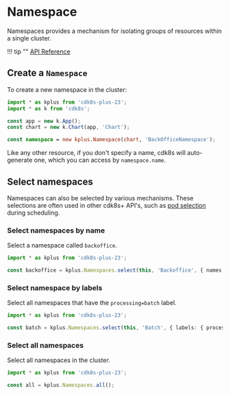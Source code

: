 # Namespace

Namespaces provides a mechanism for isolating groups of resources within a single cluster.

!!! tip ""
    [API Reference](../../reference/cdk8s-plus-23/typescript.md#namespace)

## Create a `Namespace`

To create a new namespace in the cluster:

```ts
import * as kplus from 'cdk8s-plus-23';
import * as k from 'cdk8s';

const app = new k.App();
const chart = new k.Chart(app, 'Chart');

const namespace = new kplus.Namespace(chart, 'BackOfficeNamespace');
```

Like any other resource, if you don't specify a name, cdk8s will auto-generate one, which you
can access by `namespace.name`.

## Select namespaces

Namespaces can also be selected by various mechanisms. These selections are often used in other
cdk8s+ API's, such as [pod selection](./pod.md#pod-selection) during scheduling.

### Select namespaces by name

Select a namespace called `backoffice`.

```ts
import * as kplus from 'cdk8s-plus-23';

const backoffice = kplus.Namespaces.select(this, 'Backoffice', { names: ['backoffice'] });
```

### Select namespace by labels

Select all namespaces that have the `processing=batch` label.

```ts
import * as kplus from 'cdk8s-plus-23';

const batch = kplus.Namespaces.select(this, 'Batch', { labels: { processing: 'batch'} });
```

### Select all namespaces

Select all namespaces in the cluster.

```ts
import * as kplus from 'cdk8s-plus-23';

const all = kplus.Namespaces.all();
```
